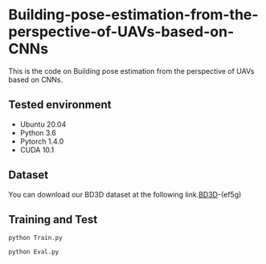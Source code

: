 # Building-pose-estimation-from-the-perspective-of-UAVs-based-on-CNNs
This is the code on Building pose estimation from the perspective of UAVs based on CNNs.

## Tested environment

- Ubuntu 20.04
- Python 3.6
- Pytorch 1.4.0
- CUDA 10.1

## Dataset

You can download our BD3D dataset at the following link.[BD3D](https://pan.baidu.com/s/1ZgJTWStpfAPhx7Be8jdbmQ)-(ef5g)

## Training and Test

```shell
python Train.py
```

```shell
python Eval.py
```

